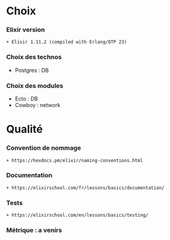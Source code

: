 # Choix
### Elixir version
	+ Elixir 1.11.2 (compiled with Erlang/OTP 23)
### Choix des technos
* Postgres : DB
### Choix des modules
* Ecto : DB
* Cowboy : network

# Qualité
### Convention de nommage
	+ https://hexdocs.pm/elixir/naming-conventions.html

### Documentation
	+ https://elixirschool.com/fr/lessons/basics/documentation/

### Tests
	+ https://elixirschool.com/en/lessons/basics/testing/

### Métrique : a venirs
